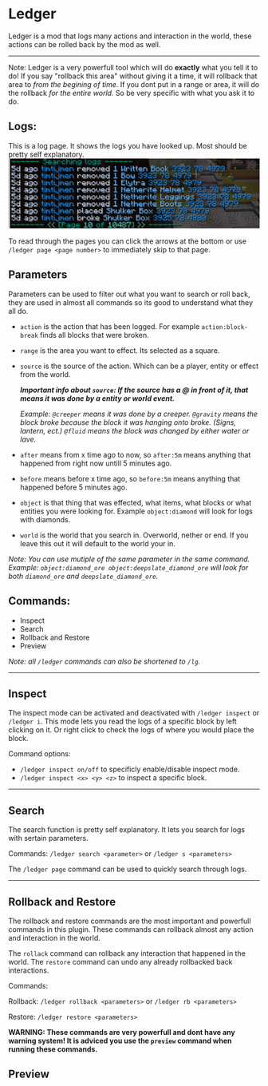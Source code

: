 
# Ledger

Ledger is a mod that logs many actions and interaction in the world, these actions can be rolled back by the mod as well.

---
Note: Ledger is a very powerfull tool which will do **exactly** what you tell it to do! If you say "rollback this area" without giving it a time, it will rollback that area to *from the begining of time*. If you dont put in a range or area, it will do the rollback *for the entire world.* So be very specific with what you ask it to do.

## Logs:
This is a log page. It shows the logs you have looked up. Most should be pretty self explanatory.
![](pics/ledgerlog.png)

To read through the pages you can click the arrows at the bottom or use `/ledger page <page number>` to immediately skip to that page.

## Parameters
Parameters can be used to filter out what you want to search or roll back, they are used in almost all commands so its good to understand what they all do.

- `action` is the action that has been logged. For example `action:block-break` finds all blocks that were broken.
- `range` is the area you want to effect. Its selected as a square. 
- `source` is the source of the action. Which can be a player, entity or effect from the world.

  ***Important info about `source`: If the source has a @ in front of it, that means it was done by a entity or world event.***

  *Example: `@creeper` means it was done by a creeper. `@gravity` means the block broke because the block it was hanging onto broke. (Signs, lantern, ect.) `@fluid` means the block was changed by either water or lave.*
  
- `after` means from x time ago to now, so `after:5m` means anything that happened from right now untill 5 minutes ago.
- `before` means before x time ago, so `before:5m` means anything that happened before 5 minutes ago.
- `object` is that thing that was effected, what items, what blocks or what entities you were looking for. Example `object:diamond` will look for logs with diamonds. 
- `world` is the world that you search in. Overworld, nether or end. If you leave this out it will default to the world your in.

_Note: You can use mutiple of the same parameter in the same command. Example: `object:diamond_ore object:deepslate_diamond_ore` will look for both `diamond_ore` and `deepslate_diamond_ore`._

## Commands:

- Inspect 
- Search
- Rollback and Restore
- Preview

_Note: all `/ledger` commands can also be shortened to `/lg`._

---
## Inspect
The inspect mode can be activated and deactivated with `/ledger inspect` or `/ledger i`.
This mode lets you read the logs of a specific block by left clicking on it. Or right click to check the logs of where you would place the block.

Command options:
- `/ledger inspect on/off` to specificly enable/disable inspect mode.
- `/ledger inspect <x> <y> <z>` to inspect a specific block.
---

## Search
The search function is pretty self explanatory.
It lets you search for logs with sertain parameters.

Commands:
`/ledger search <parameter>` or `/ledger s <parameters>`

The `/ledger page` command can be used to quickly search through logs.

---
## Rollback and Restore
The rollback and restore commands are the most important and powerfull commands in this plugin.
These commands can rollback almost any action and interaction in the world. 

The `rollack` command can rollback any interaction that happened in the world.
The `restore` command can undo any already rollbacked back interactions.

Commands:

Rollback: `/ledger rollback <parameters>` or `/ledger rb <parameters>`

Restore: `/ledger restore <parameters>`

**WARNING: These commands are very powerfull and dont have any warning system! It is adviced you use the `preview` command when running these commands.**  

## Preview


